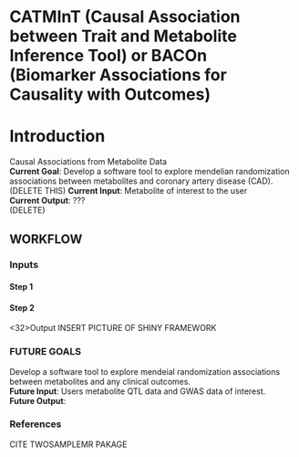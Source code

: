 <b><h1>CATMInT (Causal Association between Trait and Metabolite Inference Tool) or BACOn (Biomarker Associations for Causality with Outcomes)</h1></b>
<h1>Introduction</h1>
Causal Associations from Metabolite Data<br/>
<b>Current Goal</b>: Develop a software tool to explore mendelian randomization associations between metabolites and coronary artery disease (CAD). <br/>
(DELETE THIS)
<b>Current Input</b>: Metabolite of interest to the user<br/>
<b>Current Output</b>: ???<br/>
(DELETE)
<h2>WORKFLOW</h2>
<h3>Inputs</h3>
<h4>Step 1</h4>
<h4>Step 2</h4>
<32>Output</h3>
INSERT PICTURE OF SHINY FRAMEWORK

<h3>FUTURE GOALS</h3>
Develop a software tool to explore mendeial randomization associations between metabolites and any clinical outcomes.<br/>
<b>Future Input</b>: Users metabolite QTL data and GWAS data of interest.<br/>
<b>Future Output</b>:

<h3>References</h3>
CITE TWOSAMPLEMR PAKAGE


